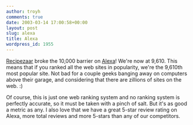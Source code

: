 ```yaml
---
author: troyh
comments: true
date: 2003-03-14 17:00:58+00:00
layout: post
slug: alexa
title: Alexa
wordpress_id: 1955
---
```


[Recipezaar](http://recipezaar.com) broke the 10,000 barrier on [Alexa](http://www.alexa.com/data/details?q=recipezaar&p=DestSearch_W_t_40_M1&url=http%3A%2F%2Fwww.recipezaar.com%2F)! We're now at 9,610. This means that if you ranked all the web sites in popularity, we're the 9,610th most popular site. Not bad for a couple geeks banging away on computers above their garage, and considering that there are zillions of sites on the web. :)

Of course, this is just one web ranking system and no ranking system is perfectly accurate, so it must be taken with a pinch of salt. But it's as good a metric as any. I also love that we have a great 5-star review rating on Alexa, more total reviews and more 5-stars than any of our competitors.
